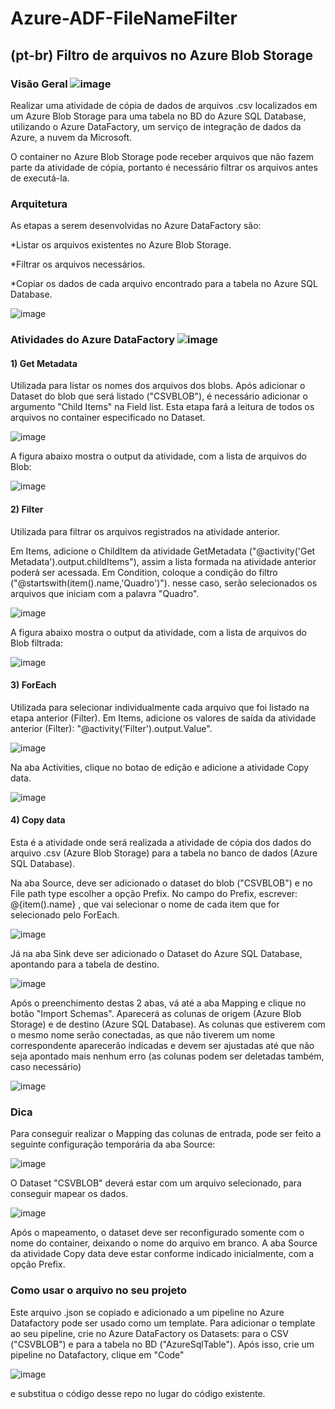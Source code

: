 # Azure-ADF-FileNameFilter

## (pt-br) Filtro de arquivos no Azure Blob Storage

### Visão Geral  ![image](https://user-images.githubusercontent.com/45773133/148269556-bd635dd8-26f5-4f4a-bcb2-bc909e020ad6.png)

Realizar uma atividade de cópia de dados de arquivos .csv localizados em um Azure Blob Storage para uma tabela no BD do Azure SQL Database, utilizando o Azure DataFactory, um serviço de integração de dados da Azure, a nuvem da Microsoft. 

O container no Azure Blob Storage pode receber arquivos que não fazem parte da atividade de cópia, portanto é necessário filtrar os arquivos antes de executá-la.

### Arquitetura 

As etapas a serem desenvolvidas no Azure DataFactory são: 

*Listar os arquivos existentes no Azure Blob Storage.

*Filtrar os arquivos necessários.

*Copiar os dados de cada arquivo encontrado para a tabela no Azure SQL Database.

![image](https://user-images.githubusercontent.com/45773133/148269705-4dc1e909-9ed1-4ded-9709-6ad7a11cdcff.png)


### Atividades do Azure DataFactory  ![image](https://user-images.githubusercontent.com/45773133/148269626-43dae753-a5a3-4921-81e3-cec3c1f0207e.png)

#### 1) Get Metadata

Utilizada para listar os nomes dos arquivos dos blobs. Após adicionar o Dataset do blob que será listado ("CSVBLOB"), é necessário adicionar o argumento "Child Items" na Field list. Esta etapa fará a leitura de todos os arquivos no container especificado no Dataset.

![image](https://user-images.githubusercontent.com/45773133/148270846-cb0e0731-a31a-45ac-a3ec-d3162fcfde87.png)

A figura abaixo mostra o output da atividade, com a lista de arquivos do Blob:

![image](https://user-images.githubusercontent.com/45773133/148271129-410c1e7f-c968-48fb-85f0-cbcfd0912eff.png)


#### 2) Filter

Utilizada para filtrar os arquivos registrados na atividade anterior. 

Em Items, adicione o ChildItem da atividade GetMetadata ("@activity('Get Metadata').output.childItems"), assim a lista formada na atividade anterior poderá ser acessada.
Em Condition, coloque a condição do filtro ("@startswith(item().name,'Quadro')"). nesse caso, serão selecionados os arquivos que iniciam com a palavra "Quadro".

![image](https://user-images.githubusercontent.com/45773133/148271855-88f9d99b-e646-4183-ad3b-042ccd8b8573.png)

A figura abaixo mostra o output da atividade, com a lista de arquivos do Blob filtrada:

![image](https://user-images.githubusercontent.com/45773133/148271594-108fd77e-2bc9-40cb-aaea-0ff8fcadda70.png)


#### 3) ForEach

Utilizada para selecionar individualmente cada arquivo que foi listado na etapa anterior (Filter). 
Em Items, adicione os valores de saída da atividade anterior (Filter): "@activity('Filter').output.Value".

![image](https://user-images.githubusercontent.com/45773133/148272441-4a37219d-4ea7-431a-9211-5d1a402e3643.png)

Na aba Activities, clique no botao de edição e adicione a atividade Copy data.

![image](https://user-images.githubusercontent.com/45773133/148272923-39e8d30d-3daa-4ec8-bb2b-b439db8e995f.png)

#### 4) Copy data

Esta é a atividade onde será realizada a atividade de cópia dos dados do arquivo .csv (Azure Blob Storage) para a tabela no banco de dados (Azure SQL Database).

Na aba Source, deve ser adicionado o dataset do blob ("CSVBLOB") e no File path type escolher a opção Prefix. No campo do Prefix, escrever: @{item().name} , que vai selecionar o nome de cada item que for selecionado pelo ForEach.

![image](https://user-images.githubusercontent.com/45773133/148273804-f77a0d4e-04ef-4fd2-82ad-c5b2854f8a62.png)

Já na aba Sink deve ser adicionado o Dataset do Azure SQL Database, apontando para a tabela de destino.

![image](https://user-images.githubusercontent.com/45773133/148274796-2e4b066c-0784-4684-b3cf-b4322107ba35.png)

Após o preenchimento destas 2 abas, vá até a aba Mapping e clique no botão "Import Schemas". Aparecerá as colunas de origem (Azure Blob Storage) e de destino (Azure SQL Database). As colunas que estiverem com o mesmo nome serão conectadas, as que não tiverem um nome correspondente aparecerão indicadas e devem ser ajustadas até que não seja apontado mais nenhum erro (as colunas podem ser deletadas também, caso necessário)

![image](https://user-images.githubusercontent.com/45773133/148277210-d142b56e-2c1d-4b52-94d7-de7aabf88556.png)

### Dica

Para conseguir realizar o Mapping das colunas de entrada, pode ser feito a seguinte configuração temporária da aba Source:

![image](https://user-images.githubusercontent.com/45773133/148275303-96d3f6b9-34bb-476c-9a9c-171e5c055bd9.png)

O Dataset "CSVBLOB" deverá estar com um arquivo selecionado, para conseguir mapear os dados.

![image](https://user-images.githubusercontent.com/45773133/148276762-beabfa14-4a74-4acb-af9a-322e78cb088c.png)

Após o mapeamento, o dataset deve ser reconfigurado somente com o nome do container, deixando o nome do arquivo em branco. A aba Source da atividade Copy data deve estar conforme indicado inicialmente, com a opção Prefix.


### Como usar o arquivo no seu projeto

Este arquivo .json se copiado e adicionado a um pipeline no Azure Datafactory pode ser usado como um template. Para adicionar o template ao seu pipeline, crie no Azure DataFactory os Datasets: para o CSV ("CSVBLOB") e para a tabela no BD ("AzureSqlTable"). Após isso, crie um pipeline no Datafactory, clique em "Code"

![image](https://user-images.githubusercontent.com/45773133/148277588-7d985c12-0a32-4b77-b3e7-ea615d7c3442.png)

e substitua o código desse repo no lugar do código existente. 
